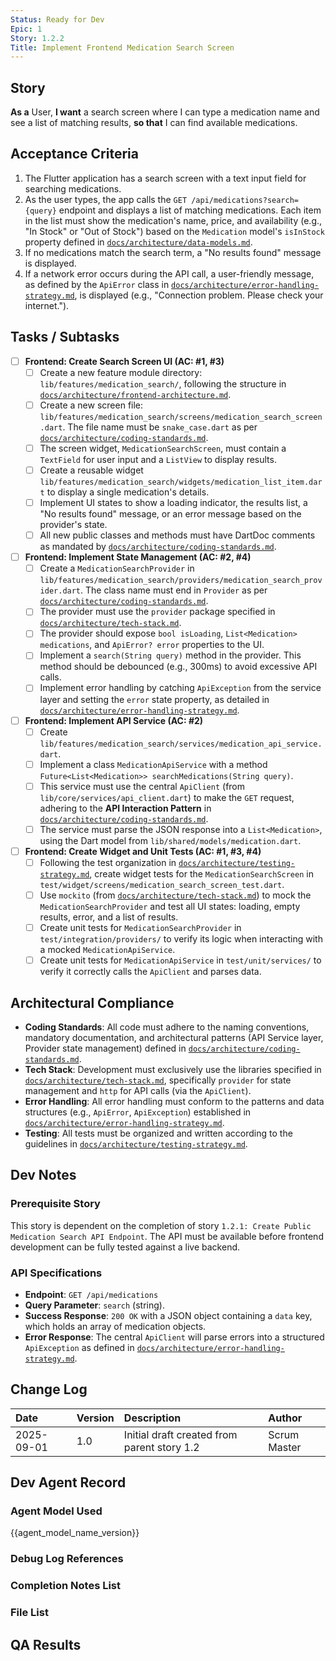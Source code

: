 ```yaml
---
Status: Ready for Dev
Epic: 1
Story: 1.2.2
Title: Implement Frontend Medication Search Screen
---
```


## Story

**As a** User,
**I want** a search screen where I can type a medication name and see a list of matching results,
**so that** I can find available medications.

## Acceptance Criteria

1.  The Flutter application has a search screen with a text input field for searching medications.
2.  As the user types, the app calls the `GET /api/medications?search={query}` endpoint and displays a list of matching medications. Each item in the list must show the medication's name, price, and availability (e.g., "In Stock" or "Out of Stock") based on the `Medication` model's `isInStock` property defined in [`docs/architecture/data-models.md`](../../docs/architecture/data-models.md).
3.  If no medications match the search term, a "No results found" message is displayed.
4.  If a network error occurs during the API call, a user-friendly message, as defined by the `ApiError` class in [`docs/architecture/error-handling-strategy.md`](../../docs/architecture/error-handling-strategy.md), is displayed (e.g., "Connection problem. Please check your internet.").

## Tasks / Subtasks

- [ ] **Frontend: Create Search Screen UI (AC: #1, #3)**
  - [ ] Create a new feature module directory: `lib/features/medication_search/`, following the structure in [`docs/architecture/frontend-architecture.md`](../../docs/architecture/frontend-architecture.md).
  - [ ] Create a new screen file: `lib/features/medication_search/screens/medication_search_screen.dart`. The file name must be `snake_case.dart` as per [`docs/architecture/coding-standards.md`](../../docs/architecture/coding-standards.md).
  - [ ] The screen widget, `MedicationSearchScreen`, must contain a `TextField` for user input and a `ListView` to display results.
  - [ ] Create a reusable widget `lib/features/medication_search/widgets/medication_list_item.dart` to display a single medication's details.
  - [ ] Implement UI states to show a loading indicator, the results list, a "No results found" message, or an error message based on the provider's state.
  - [ ] All new public classes and methods must have DartDoc comments as mandated by [`docs/architecture/coding-standards.md`](../../docs/architecture/coding-standards.md).

- [ ] **Frontend: Implement State Management (AC: #2, #4)**
  - [ ] Create a `MedicationSearchProvider` in `lib/features/medication_search/providers/medication_search_provider.dart`. The class name must end in `Provider` as per [`docs/architecture/coding-standards.md`](../../docs/architecture/coding-standards.md).
  - [ ] The provider must use the `provider` package specified in [`docs/architecture/tech-stack.md`](../../docs/architecture/tech-stack.md).
  - [ ] The provider should expose `bool isLoading`, `List<Medication> medications`, and `ApiError? error` properties to the UI.
  - [ ] Implement a `search(String query)` method in the provider. This method should be debounced (e.g., 300ms) to avoid excessive API calls.
  - [ ] Implement error handling by catching `ApiException` from the service layer and setting the `error` state property, as detailed in [`docs/architecture/error-handling-strategy.md`](../../docs/architecture/error-handling-strategy.md).

- [ ] **Frontend: Implement API Service (AC: #2)**
  - [ ] Create `lib/features/medication_search/services/medication_api_service.dart`.
  - [ ] Implement a class `MedicationApiService` with a method `Future<List<Medication>> searchMedications(String query)`.
  - [ ] This service must use the central `ApiClient` (from `lib/core/services/api_client.dart`) to make the `GET` request, adhering to the **API Interaction Pattern** in [`docs/architecture/coding-standards.md`](../../docs/architecture/coding-standards.md).
  - [ ] The service must parse the JSON response into a `List<Medication>`, using the Dart model from `lib/shared/models/medication.dart`.

- [ ] **Frontend: Create Widget and Unit Tests (AC: #1, #3, #4)**
  - [ ] Following the test organization in [`docs/architecture/testing-strategy.md`](../../docs/architecture/testing-strategy.md), create widget tests for the `MedicationSearchScreen` in `test/widget/screens/medication_search_screen_test.dart`.
  - [ ] Use `mockito` (from [`docs/architecture/tech-stack.md`](../../docs/architecture/tech-stack.md)) to mock the `MedicationSearchProvider` and test all UI states: loading, empty results, error, and a list of results.
  - [ ] Create unit tests for `MedicationSearchProvider` in `test/integration/providers/` to verify its logic when interacting with a mocked `MedicationApiService`.
  - [ ] Create unit tests for `MedicationApiService` in `test/unit/services/` to verify it correctly calls the `ApiClient` and parses data.

## Architectural Compliance

- **Coding Standards**: All code must adhere to the naming conventions, mandatory documentation, and architectural patterns (API Service layer, Provider state management) defined in [`docs/architecture/coding-standards.md`](../../docs/architecture/coding-standards.md).
- **Tech Stack**: Development must exclusively use the libraries specified in [`docs/architecture/tech-stack.md`](../../docs/architecture/tech-stack.md), specifically `provider` for state management and `http` for API calls (via the `ApiClient`).
- **Error Handling**: All error handling must conform to the patterns and data structures (e.g., `ApiError`, `ApiException`) established in [`docs/architecture/error-handling-strategy.md`](../../docs/architecture/error-handling-strategy.md).
- **Testing**: All tests must be organized and written according to the guidelines in [`docs/architecture/testing-strategy.md`](../../docs/architecture/testing-strategy.md).

## Dev Notes

### Prerequisite Story
This story is dependent on the completion of story `1.2.1: Create Public Medication Search API Endpoint`. The API must be available before frontend development can be fully tested against a live backend.

### API Specifications
- **Endpoint**: `GET /api/medications`
- **Query Parameter**: `search` (string).
- **Success Response**: `200 OK` with a JSON object containing a `data` key, which holds an array of medication objects.
- **Error Response**: The central `ApiClient` will parse errors into a structured `ApiException` as defined in [`docs/architecture/error-handling-strategy.md`](../../docs/architecture/error-handling-strategy.md).

## Change Log

| Date | Version | Description | Author |
| :--- | :--- | :--- | :--- |
| 2025-09-01 | 1.0 | Initial draft created from parent story 1.2 | Scrum Master |

## Dev Agent Record

### Agent Model Used

{{agent_model_name_version}}

### Debug Log References

### Completion Notes List

### File List

## QA Results